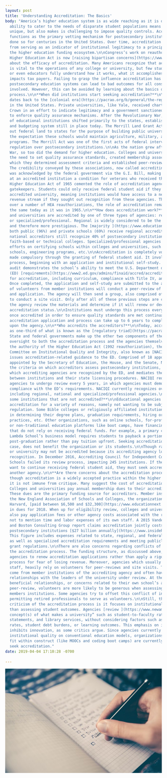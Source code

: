 ```yaml
---
layout: post
title: 'Understanding Accreditation: The Basics'
body: "America’s higher education system is as wide reaching as it is diverse. Its
  ability to cater to the needs of disparate student populations means it characteristically
  unique, but also makes is challenging to impose quality controls. Accreditation
  functions as the primary vetting mechanism for postsecondary institutions, and has
  done so for centuries in the United States. Over time, accreditation has shifted
  from serving as an indicator of institutional legitimacy to a principle component
  the higher education funding ecosystem.\n\nCongress’s work on reauthorizing the
  Higher Education Act is now [raising bipartisan concerns](https://www.educationnext.org/college-accreditation-explained-ednext-guide-how-it-works-whos-responsible/)
  about the efficacy of accreditation. Many Americans recognize that accreditation
  is vital to the operations of any college or university, but few students, parents,
  or even educators fully understand how it works, what it accomplishes, or how it
  impacts tax payers. Failing to grasp the influence accreditation has within the
  postsecondary education systems can lead to bad outcomes for all constituencies
  involved. However, this can be avoided by learning about the basics of the accreditation
  process.\n\n**When did institutions start seeking accreditation?**\n\nAccreditation
  dates back to the [colonial era](https://pacrao.org/b/general/the-regulatory-triad-and-united-states-higher-education/)
  in the United States. Private universities, like Yale, received charters from the
  Crown in an effort to indicate legitimacy and a government sanctioned responsibility
  to enforce quality assurance mechanisms. After the Revolutionary War, oversight
  of educational institutions shifted primarily to the states, establishing the regulatory
  and budgeting system still in place today. The Morrill Land Grant Act (1862) parceled
  out federal land to states for the purpose of building public universities with
  the expectation these schools would maintain agriculture, military, and engineering
  programs. The Morrill Act was one of the first acts of federal intervention and
  regulation over postsecondary institutions.\n\nAs the nation grew after the Revolutionary
  War, so too did the demand for higher education. Colleges and universities, recognizing
  the need to set quality assurance standards, created membership associations in
  which they determined assessment criteria and established peer-review practices.
  The credibility conveyed by these associations, now called accrediting agencies,
  was acknowledged by the federal government via the G.I. Bill, making enrollment
  at an accredited institution a condition for veterans who received these funds.\n\nThe
  Higher Education Act of 1965 cemented the role of accreditation agencies as industry
  gatekeepers. Students could only receive federal student aid if they attended an
  accredited university, meaning institutions would have access to a new, generous
  revenue stream if they sought out recognition from these agencies. Though refined
  over a number of HEA reauthorizations, the role of accreditation remains primarily
  the same today as it was in 1965.\n\n**How does accreditation work?** \n\nColleges
  and universities are accredited by one of three types of agencies: regional, national,
  or specialized/professional. Regional is widely considered to be the most rigorous
  and therefore more prestigious. The [majority ](https://www.educationnext.org/college-accreditation-explained-ednext-guide-how-it-works-whos-responsible/)of
  both public (96%) and private schools (69%) receive regional accreditation, but
  national accreditors still recognize 40% of postsecondary institutions, primarily
  faith-based or technical colleges. Specialized/professional agencies focus their
  efforts on certifying schools within colleges and universities, such as medical
  schools, engineering programs, etc.\n\nAccreditation is completely voluntary, only
  made compulsory through the granting of federal student aid. It involves a multistep
  process, beginning with an application and institutional self-study. This internal
  audit demonstrates the school’s ability to meet the U.S. Department of Education’s
  (ED) [requirements](https://www2.ed.gov/admins/finaid/accred/accreditation_pg13.html)
  for accreditation, including curriculum, compliance with Title IV, and fiscal management.
  Once completed, the application and self-study are submitted to the agency. A committee
  of volunteers from member institutions will conduct a peer-review of the self-study
  and application. The agency will then send a group, also comprised of volunteers,
  to conduct a site visit. Only after all of these previous steps are completed will
  the agency review the materials and determine if it will renew or decline the school’s
  accreditation status.\n\nInstitutions must undergo this process every 5-10 years
  once accredited in order to ensure quality standards are met continually. The initial
  accreditation application and process can take up to 6 years to complete, depending
  upon the agency.\n\n**Who accredits the accreditors?**\n\nToday, accreditation functions
  as one-third of what is known as the [regulatory triad](https://pacrao.org/b/general/the-regulatory-triad-and-united-states-higher-education/).
  State and federal governments make up the other two components of the triad, providing
  oversight to both the accreditation process and the agencies themselves.\n\nUnder
  the authority of the Higher Education Act (1992 reauthorization), the National Advisory
  Committee on Institutional Quality and Integrity, also known as [NACIQI](https://sites.ed.gov/naciqi/authority/),
  issues accreditation-related guidance to the ED. Comprised of 18 appointed members,
  appointed by the Secretary of Education, the House, and the Senate, NACIQI sets
  the criteria on which accreditors assess postsecondary institutions, determines
  which accrediting agencies are recognized by the ED, and mediates the relationship
  between institutions and their state licensing procedures. NACIQI requires accrediting
  agencies to undergo review every 5 years, in which agencies must demonstrate their
  compliance with the ED’s requirements. NACIQI currently recognizes over 60 accreditors,
  including regional, national and specialized/professional agencies.\n\n**Are there
  some institutions that are not accredited?**\n\nEducational agencies may not seek
  accreditation for a variety of reasons, namely not wanting to be subject to federal
  regulation. Some Bible colleges or religiously affiliated institutions want freedom
  in determining their degree plans, graduation requirements, hiring or admissions
  practices, etc. Other organizations, such as online schools, for-profit universities,
  or non-traditional education platforms like boot camps, have financing structures
  that do not rely on receiving federal funds. For example, a primary component of
  Lambda School’s business model requires students to payback a portion of their salary
  post-graduation rather than pay tuition upfront. Seeking accreditation, in this
  case, does not benefit the organization or its students.\n\nThough rare, a college
  or university may not be accredited because its accrediting agency lost their NACIQI
  recognition. In December 2016, Accrediting Council for Independent Colleges and
  Schools failed its review process, impacting 245 institutions. If these schools
  want to continue receiving federal student aid, they must seek accreditation from
  another agency.\n\n**Are there concerns about the accreditation process?**\n\nEven
  though accreditation is a widely accepted practice within the higher education community,
  it is not immune from critique. Many suggest the cost of accreditation is problematic.
  Colleges and universities pay annual membership dues to their accrediting agency.
  These dues are the primary funding source for accreditors. Member institutions of
  the New England Association of Schools and Colleges, the organization that accredits
  Harvard, [paid between $6,500 and $32,300](https://www.educationnext.org/college-accreditation-explained-ednext-guide-how-it-works-whos-responsible/)
  in dues for 2018. When up for eligibility review, colleges and universities must
  also pay application fees or other agency costs associated with the review process,
  not to mention time and labor expenses of its own staff. A 2015 Vanderbilt University
  and Boston Consulting Group report claims accreditation jointly costs the nation’s
  postsecondary institutions [$27 billion annually](https://www.insidehighered.com/news/2015/10/19/vanderbilt-study-again-highlights-what-colleges-view-burdensome-federal-regulations).
  This figure includes expenses related to state, regional, and federal compliance,
  as well as specialized accreditation requirements and meeting publicly funded research
  grant regulations.\n\nThere are also concerns regarding conflicts of interest within
  the accreditation process. The funding structure, as discussed above, incentivizes
  agencies to renew accreditation applications rather than apply a rigorous review
  process for fear of losing revenue. Moreover, agencies which usually have minimal
  staff, heavily rely on volunteers for peer-reviews and site visits. These volunteers
  come from member institutions of the accrediting agency and often have professional
  relationships with the leaders of the university under review. At the risk of losing
  beneficial relationships, or concerns related to their own school’s accreditation
  peer-review, volunteers are more likely to be generous when assessing their fellow
  members institutions. Some agencies try to offset this conflict of interest by only
  permitting retired professionals to serve as volunteers.\n\nStill, the most popular
  criticism of the accreditation process is it focuses on institutional inputs rather
  than assessing student outcomes. Agencies [review ](https://www.newamerica.org/education-policy/edcentral/improving-accreditation-i/)“traditional
  concept(s) of what makes a university” such as student-to-faculty ratios, mission
  statements, and library services, without considering factors such as graduation
  rates, student debt burdens, or learning outcomes. This emphasis on inputs also
  inhibits innovation, as some critics argue. Since agencies currently determines
  institutional quality on conventional education models, organizations that do not
  fit within construct (like MOOCs and coding boot camps) are currently unable to
  seek accreditation."
date: 2019-04-04 17:10:28 -0700

---
```

![](/uploads/Checklist.jpg)